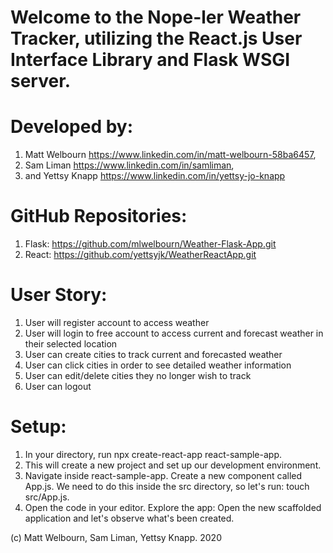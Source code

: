 # Welcome to the Nope-ler Weather Tracker, utilizing the React.js User Interface Library and Flask WSGI server. 

# Developed by:
1. Matt Welbourn https://www.linkedin.com/in/matt-welbourn-58ba6457,
2. Sam Liman https://www.linkedin.com/in/samliman,
3. and Yettsy Knapp https://www.linkedin.com/in/yettsy-jo-knapp

# GitHub Repositories:
1. Flask: https://github.com/mlwelbourn/Weather-Flask-App.git
2. React: https://github.com/yettsyjk/WeatherReactApp.git

# User Story:
1. User will register account to access weather
2. User will login to free account to access current and forecast weather in their selected location
3. User can create cities to track current and forecasted weather
4. User can click cities in order to see detailed weather information
5. User can edit/delete cities they no longer wish to track
6. User can logout

# Setup:
1. In your directory, run npx create-react-app react-sample-app.
2. This will create a new project and set up our development environment. 
3. Navigate inside react-sample-app.
Create a new component called App.js. We need to do this inside the src directory, so let's run: touch src/App.js.
4. Open the code in your editor.
Explore the app: Open the new scaffolded application and let's observe what's been created.


(c) Matt Welbourn, Sam Liman, Yettsy Knapp. 2020

